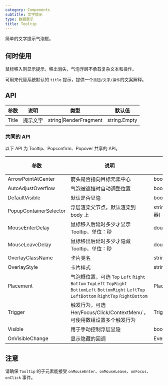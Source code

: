 ```yaml
---
category: Components
subtitle: 文字提示
type: 数据展示
title: Tooltip
---
```


简单的文字提示气泡框。

## 何时使用

鼠标移入则显示提示，移出消失，气泡浮层不承载复杂文本和操作。

可用来代替系统默认的 `title` 提示，提供一个`按钮/文字/操作`的文案解释。

## API

| 参数  | 说明     | 类型                               | 默认值 |
| ----- | -------- | ---------------------------------- | ------ |
| Title | 提示文字 | string\|RenderFragment | string.Empty     |

### 共同的 API

以下 API 为 Tooltip、Popconfirm、Popover 共享的 API。

| 参数                   | 说明                                                         | 类型                | 默认值            | 版本 |
| ---------------------- | ------------------------------------------------------------ | ------------------- | ----------------- | ---- |
| ArrowPointAtCenter     | 箭头是否指向目标元素中心                                     | bool                | `false`           |      |
| AutoAdjustOverflow     | 气泡被遮挡时自动调整位置                                     | bool                | `true`            |      |
| DefaultVisible         | 默认是否显隐                                                 | bool                | false             |      |
| PopupContainerSelector | 浮层渲染父节点，默认渲染到 body 上                           | string (css选择器)  | -                 |      |
| MouseEnterDelay        | 鼠标移入后延时多少才显示 Tooltip，单位：秒                   | double              | 0.1               |      |
| MouseLeaveDelay        | 鼠标移出后延时多少才隐藏 Tooltip，单位：秒                   | double              | 0.1               |      |
| OverlayClassName       | 卡片类名                                                     | string              | 无                |      |
| OverlayStyle           | 卡片样式                                                     | string              | 无                |      |
| Placement              | 气泡框位置，可选 `Top` `Left` `Right` `Bottom` `TopLeft` `TopRight` `BottomLeft` `BottomRight` `LeftTop` `LeftBottom` `RightTop` `RightBottom` | PlacementType       | PlacementType.Top |      |
| Trigger                | 触发行为，可选 Her/Focus/Click/ContextMenu`，可使用数组设置多个触发行为 | TriggerType[]       | TriggerType.Hover |      |
| Visible                | 用于手动控制浮层显隐                                         | bool                | false             |      |
| OnVisibleChange        | 显示隐藏的回调                                               | EventCallback<bool> | -                 |      |                            | bool                | false             |      |

## 注意

请确保 `Tooltip` 的子元素能接受 `onMouseEnter`、`onMouseLeave`、`onFocus`、`onClick` 事件。
